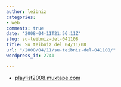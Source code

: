 ```yaml
---
author: leibniz
categories:
- web
comments: true
date: '2008-04-11T21:56:11Z'
slug: su-teibniz-del-041108
title: Su teibniz del 04/11/08
url: "/2008/04/11/su-teibniz-del-041108/"
wordpress_id: 2741

---
```

* [playlist2008.muxtape.com](http://feeds.feedburner.com/~r/teibniz/~3/268474574/31480738)


